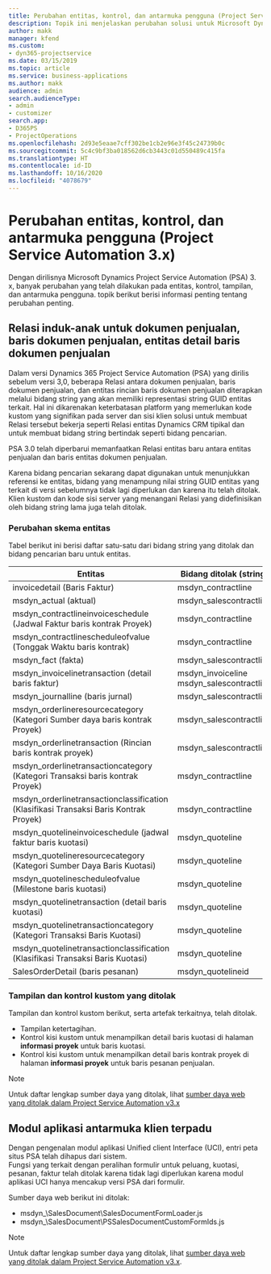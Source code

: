 ```yaml
---
title: Perubahan entitas, kontrol, dan antarmuka pengguna (Project Service Automation 3.x)
description: Topik ini menjelaskan perubahan solusi untuk Microsoft Dynamics Project Service Automation 3.x.
author: makk
manager: kfend
ms.custom:
- dyn365-projectservice
ms.date: 03/15/2019
ms.topic: article
ms.service: business-applications
ms.author: makk
audience: admin
search.audienceType:
- admin
- customizer
search.app:
- D365PS
- ProjectOperations
ms.openlocfilehash: 2d93e5eaae7cff302be1cb2e96e3f45c24739b0c
ms.sourcegitcommit: 5c4c9bf3ba018562d6cb3443c01d550489c415fa
ms.translationtype: HT
ms.contentlocale: id-ID
ms.lasthandoff: 10/16/2020
ms.locfileid: "4078679"
---
```

# <a name="entity-control-and-user-interface-changes-project-service-automation-3x"></a>Perubahan entitas, kontrol, dan antarmuka pengguna (Project Service Automation 3.x)
Dengan dirilisnya Microsoft Dynamics Project Service Automation (PSA) 3. x, banyak perubahan yang telah dilakukan pada entitas, kontrol, tampilan, dan antarmuka pengguna. topik berikut berisi informasi penting tentang perubahan penting.

## <a name="parent-child-relationships-for-sales-document-sales-document-line-sales-document-line-detail-entities"></a>Relasi induk-anak untuk dokumen penjualan, baris dokumen penjualan, entitas detail baris dokumen penjualan
Dalam versi Dynamics 365 Project Service Automation (PSA) yang dirilis sebelum versi 3,0, beberapa Relasi antara dokumen penjualan, baris dokumen penjualan, dan entitas rincian baris dokumen penjualan diterapkan melalui bidang string yang akan memiliki representasi string GUID entitas terkait. Hal ini dikarenakan keterbatasan platform yang memerlukan kode kustom yang signifikan pada server dan sisi klien solusi untuk membuat Relasi tersebut bekerja seperti Relasi entitas Dynamics CRM tipikal dan untuk membuat bidang string bertindak seperti bidang pencarian.

PSA 3.0 telah diperbarui memanfaatkan Relasi entitas baru antara entitas penjualan dan baris entitas dokumen penjualan.

Karena bidang pencarian sekarang dapat digunakan untuk menunjukkan referensi ke entitas, bidang yang menampung nilai string GUID entitas yang terkait di versi sebelumnya tidak lagi diperlukan dan karena itu telah ditolak. Klien kustom dan kode sisi server yang menangani Relasi yang didefinisikan oleh bidang string lama juga telah ditolak.

### <a name="entity-schema-changes"></a>Perubahan skema entitas
Tabel berikut ini berisi daftar satu-satu dari bidang string yang ditolak dan bidang pencarian baru untuk entitas. 

 Entitas |   Bidang ditolak (string) | Bidang baru (Pencarian)
--- | --- | ---
invoicedetail (Baris Faktur) |  msdyn_contractline |    msdyn_contractlineid
msdyn_actual (aktual) | msdyn_salescontractline |   msdyn_salescontractlineid
msdyn_contractlineinvoiceschedule (Jadwal Faktur baris kontrak Proyek) |    msdyn_contractline |    msdyn_contractlineid
msdyn_contractlinescheduleofvalue (Tonggak Waktu baris kontrak) |   msdyn_contractline |    msdyn_contractlineid
msdyn_fact (fakta) | msdyn_salescontractline |   msdyn_salescontractlineid
msdyn_invoicelinetransaction (detail baris faktur) | msdyn_invoiceline <br> msdyn_salescontractline | msdyn_invoicelineid <br> msdyn_salescontractlineid
msdyn_journalline (baris jurnal) |  msdyn_salescontractline |   msdyn_salescontractlineid
msdyn_orderlineresourcecategory (Kategori Sumber daya baris kontrak Proyek) | msdyn_salescontractline |   msdyn_contractlineid
msdyn_orderlinetransaction (Rincian baris kontrak proyek) | msdyn_salescontractline |   msdyn_salescontractlineid
msdyn_orderlinetransactioncategory (Kategori Transaksi baris kontrak Proyek) |   msdyn_contractline |    msdyn_contractlineid
msdyn_orderlinetransactionclassification (Klasifikasi Transaksi Baris Kontrak Proyek) |   msdyn_contractline |    msdyn_contractlineid
msdyn_quotelineinvoiceschedule (jadwal faktur baris kuotasi) |  msdyn_quoteline |   msdyn_quotelineid
msdyn_quotelineresourcecategory (Kategori Sumber Daya Baris Kuotasi) |    msdyn_quoteline |   msdyn_quotelineid
msdyn_quotelinescheduleofvalue (Milestone baris kuotasi) | msdyn_quoteline |   msdyn_quotelineid
msdyn_quotelinetransaction (detail baris kuotasi) |    msdyn_quoteline |   msdyn_quotelineid
msdyn_quotelinetransactioncategory (Kategori Transaksi Baris Kuotasi) |  msdyn_quoteline |   msdyn_quotelineid
msdyn_quotelinetransactionclassification (Klasifikasi Transaksi Baris Kuotasi) |  msdyn_quoteline |   msdyn_quotelineid
SalesOrderDetail (baris pesanan) | msdyn_quotelineid | msdyn_quoteline 

### <a name="deprecated-custom-views-and-controls"></a>Tampilan dan kontrol kustom yang ditolak
Tampilan dan kontrol kustom berikut, serta artefak terkaitnya, telah ditolak.

- Tampilan ketertagihan.
- Kontrol kisi kustom untuk menampilkan detail baris kuotasi di halaman **informasi proyek** untuk baris kuotasi.
- Kontrol kisi kustom untuk menampilkan detail baris kontrak proyek di halaman **informasi proyek** untuk baris pesanan penjualan.

> [!NOTE]
> Untuk daftar lengkap sumber daya yang ditolak, lihat [sumber daya web yang ditolak dalam Project Service Automation v3.x](../developer-guides/web-resources-deprecated-v3.x.md)

## <a name="unified-client-interface-app-module"></a>Modul aplikasi antarmuka klien terpadu
Dengan pengenalan modul aplikasi Unified client Interface (UCI), entri peta situs PSA telah dihapus dari sistem.  
Fungsi yang terkait dengan peralihan formulir untuk peluang, kuotasi, pesanan, faktur telah ditolak karena tidak lagi diperlukan karena modul aplikasi UCI hanya mencakup versi PSA dari formulir.  

Sumber daya web berikut ini ditolak:

- msdyn_\SalesDocument\SalesDocumentFormLoader.js
- msdyn_\SalesDocument\PSSalesDocumentCustomFormIds.js

> [!NOTE]
> Untuk daftar lengkap sumber daya yang ditolak, lihat [sumber daya web yang ditolak dalam Project Service Automation v3.x](../developer-guides/web-resources-deprecated-v3.x.md).


